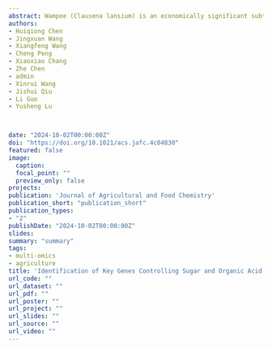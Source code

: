 ```yaml
---
abstract: Wampee (Clausena lansium) is an economically significant subtropical fruit tree widely cultivated in Southern China. To provide high-quality genomic resources for C. lansium, we report a chromosome-level genome sequence for the “JinFeng” cultivar. The 297.1 Mb C. lansium genome contained nine chromosomes with a scaffold N50 of 29.2 Mb and encoded 23,468 protein-coding genes. Selective sweep analysis between sweet and sour C. lansium varieties and genome-wide association analysis identified 14 candidate genes putatively involved in sugar and acid accumulation. ClERF061, encoding an ethylene response factor, and ClSWEET7, encoding a Sugars Will Eventually be Exported Transporters (SWEET) family protein, were proposed as key regulators of the sweet and sour tastes of the wampee fruit. ClERF061 and ClSWEET7 overexpression in tomatoes increased the total sugar and acid content in fruits. ClSWEET7 promoter activation by ClERF061 was confirmed via Nicotiana benthamiana transient expression. Our study provides valuable genomic resources for C. lansium genetics and breeding.
authors:
- Huiqiong Chen
- Jingxuan Wang
- Xiangfeng Wang
- Cheng Peng
- Xiaoxiao Chang
- Zhe Chen
- admin
- Xinrui Wang
- Jishui Qiu
- Li Guo
- Yusheng Lu



date: "2024-10-02T00:00:00Z"
doi: "https://doi.org/10.1021/acs.jafc.4c04830"
featured: false
image:
  caption:
  focal_point: ""
  preview_only: false
projects:
publication: 'Journal of Agricultural and Food Chemistry'
publication_short: "publication_short"
publication_types: 
- "2"
publishDate: "2024-10-02T00:00:00Z"
slides:
summary: "summary"
tags:
- multi-omics
- agriculture
title: 'Identification of Key Genes Controlling Sugar and Organic Acid Accumulation in Wampee Fruit (Clausena lansium) via Genome Assembly and Genome-wide Association Analysis'
url_code: ""
url_dataset: ""
url_pdf: ""
url_poster: ""
url_project: ""
url_slides: ""
url_source: ""
url_video: ""
---
```


